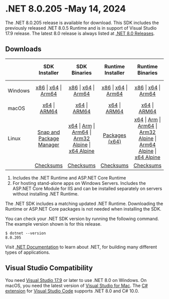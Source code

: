 # .NET 8.0.205 -May 14, 2024

The .NET 8.0.205 release is available for download. This SDK includes the previously released .NET 8.0.5 Runtime and is in support of Visual Studio 17.9 release. The latest 8.0 release is always listed at [.NET 8.0 Releases](../README.md).

## Downloads

|           | SDK Installer                        | SDK Binaries                 | Runtime Installer                                        | Runtime Binaries                                 | ASP.NET Core Runtime           |Windows Desktop Runtime          |
| --------- | :------------------------------------------:     | :----------------------:                 | :---------------------------:                            | :-------------------------:                      | :-----------------:            | :-----------------:            |
| Windows   | [x86][dotnet-sdk-win-x86.exe] \| [x64][dotnet-sdk-win-x64.exe] \| [Arm64][dotnet-sdk-win-arm64.exe] | [x86][dotnet-sdk-win-x86.zip] \| [x64][dotnet-sdk-win-x64.zip] \|  [Arm64][dotnet-sdk-win-arm64.zip] | [x86][dotnet-runtime-win-x86.exe] \| [x64][dotnet-runtime-win-x64.exe] \| [Arm64][dotnet-runtime-win-arm64.exe] | [x86][dotnet-runtime-win-x86.zip] \| [x64][dotnet-runtime-win-x64.zip] \| [Arm64][dotnet-runtime-win-arm64.zip] | [x86][aspnetcore-runtime-win-x86.exe] \| [x64][aspnetcore-runtime-win-x64.exe] \|; [Hosting Bundle][dotnet-hosting-win.exe] | [x86][windowsdesktop-runtime-win-x86.exe] \| [x64][windowsdesktop-runtime-win-x64.exe] \| [Arm64][windowsdesktop-runtime-win-arm64.exe] |
| macOS     | [x64][dotnet-sdk-osx-x64.pkg] \| [ARM64][dotnet-sdk-osx-arm64.pkg] | [x64][dotnet-sdk-osx-x64.tar.gz] \| [ARM64][dotnet-sdk-osx-arm64.tar.gz]  | [x64][dotnet-runtime-osx-x64.pkg] \| [ARM64][dotnet-runtime-osx-arm64.pkg] | [x64][dotnet-runtime-osx-x64.tar.gz] \| [ARM64][dotnet-runtime-osx-arm64.tar.gz]| [x64][aspnetcore-runtime-osx-x64.tar.gz] \| [ARM64][aspnetcore-runtime-osx-arm64.tar.gz] | - |
| Linux     |  [Snap and Package Manager](../install-linux.md)  | [x64][dotnet-sdk-linux-x64.tar.gz] \| [Arm][dotnet-sdk-linux-arm.tar.gz]  \| [Arm64][dotnet-sdk-linux-arm64.tar.gz] \| [Arm32 Alpine][dotnet-sdk-linux-musl-arm.tar.gz]  \| [x64 Alpine][dotnet-sdk-linux-musl-x64.tar.gz] | [Packages (x64)][linux-packages] | [x64][dotnet-runtime-linux-x64.tar.gz] \| [Arm][dotnet-runtime-linux-arm.tar.gz] \| [Arm64][dotnet-runtime-linux-arm64.tar.gz] \| [Arm32 Alpine][dotnet-runtime-linux-musl-arm.tar.gz] \| [Arm64 Alpine][dotnet-runtime-linux-musl-arm64.tar.gz] \| [x64 Alpine][dotnet-runtime-linux-musl-x64.tar.gz]  | [x64][aspnetcore-runtime-linux-x64.tar.gz]  \| [Arm][aspnetcore-runtime-linux-arm.tar.gz] \| [Arm64][aspnetcore-runtime-linux-arm64.tar.gz] \| [x64 Alpine][aspnetcore-runtime-linux-musl-x64.tar.gz] | - |
|  | [Checksums][checksums-sdk]                             | [Checksums][checksums-sdk]                                      | [Checksums][checksums-runtime]                             | [Checksums][checksums-runtime]  | [Checksums][checksums-runtime]  | [Checksums][checksums-runtime] |

1. Includes the .NET Runtime and ASP.NET Core Runtime
2. For hosting stand-alone apps on Windows Servers. Includes the ASP.NET Core Module for IIS and can be installed separately on servers without installing .NET Runtime.

The .NET SDK includes a matching updated .NET Runtime. Downloading the Runtime or ASP.NET Core packages is not needed when installing the SDK.

You can check your .NET SDK version by running the following command. The example version shown is for this release.

```console
$ dotnet --version
8.0.205
```

Visit [.NET Documentation](https://learn.microsoft.com/dotnet/) to learn about .NET, for building many different types of applications.

## Visual Studio Compatibility

You need [Visual Studio 17.9](https://visualstudio.microsoft.com) or later to use .NET 8.0 on Windows. On macOS, you need the latest version of [Visual Studio for Mac](https://visualstudio.microsoft.com/vs/mac/). The [C# extension](https://code.visualstudio.com/docs/languages/dotnet) for [Visual Studio Code](https://code.visualstudio.com/) supports .NET 8.0 and C# 10.0.

[checksums-runtime]: https://builds.dotnet.microsoft.com/dotnet/checksums/8.0.5-sha.txt
[checksums-sdk]: https://builds.dotnet.microsoft.com/dotnet/checksums/8.0.5-sha.txt

[linux-packages]: ../install-linux.md

[//]: # ( Runtime 8.0.5)
[dotnet-runtime-linux-arm.tar.gz]: https://download.visualstudio.microsoft.com/download/pr/b52720a7-9dc4-4b9c-97fa-d1caebdaf946/443750ad6f47c855a395abbd36bb3b3a/dotnet-runtime-8.0.5-linux-arm.tar.gz
[dotnet-runtime-linux-arm64.tar.gz]: https://download.visualstudio.microsoft.com/download/pr/00ca4d7a-e529-4384-8ad4-acb8237d540f/a7df4c26e3c0e1dcf8e17d2abb79aad5/dotnet-runtime-8.0.5-linux-arm64.tar.gz
[dotnet-runtime-linux-musl-arm.tar.gz]: https://download.visualstudio.microsoft.com/download/pr/b3ee2592-2309-4820-b0cc-1d28d4aafc12/7caaf3c9db6c9fdf36ef9b724b637cd6/dotnet-runtime-8.0.5-linux-musl-arm.tar.gz
[dotnet-runtime-linux-musl-arm64.tar.gz]: https://download.visualstudio.microsoft.com/download/pr/cc5d9158-2333-4374-ae66-3af6c8230b10/5a6e467eeb1571256f28c886460bd17a/dotnet-runtime-8.0.5-linux-musl-arm64.tar.gz
[dotnet-runtime-linux-musl-x64.tar.gz]: https://download.visualstudio.microsoft.com/download/pr/b6dedd67-f57e-4953-8826-914d109ff98a/e0c03409ea2d9835f3390c2c1d171e8a/dotnet-runtime-8.0.5-linux-musl-x64.tar.gz
[dotnet-runtime-linux-x64.tar.gz]: https://download.visualstudio.microsoft.com/download/pr/baeb5da3-4b77-465b-8816-b29f0bc3e1a9/b04b17a2aae79e5f5635a3ceffbd4645/dotnet-runtime-8.0.5-linux-x64.tar.gz
[dotnet-runtime-osx-arm64.pkg]: https://download.visualstudio.microsoft.com/download/pr/e8661f5d-6298-4848-bd34-b3618665d0c4/b259dab85d1283a192200bd814cef7ea/dotnet-runtime-8.0.5-osx-arm64.pkg
[dotnet-runtime-osx-arm64.tar.gz]: https://download.visualstudio.microsoft.com/download/pr/fac90ccb-5864-4d4a-a116-67387aaee61e/df82eea80efffad3c9ec8b0522847e68/dotnet-runtime-8.0.5-osx-arm64.tar.gz
[dotnet-runtime-osx-x64.pkg]: https://download.visualstudio.microsoft.com/download/pr/181bf41c-91a6-451c-aa7c-b709d1ba79b0/cb44db162c74fa57cb91a04c6926de70/dotnet-runtime-8.0.5-osx-x64.pkg
[dotnet-runtime-osx-x64.tar.gz]: https://download.visualstudio.microsoft.com/download/pr/0dabe69f-fa99-4b53-96d1-9f9791bb0b6b/f72acbfd3b0e60528d9494b43bcf21ca/dotnet-runtime-8.0.5-osx-x64.tar.gz
[dotnet-runtime-win-arm64.exe]: https://download.visualstudio.microsoft.com/download/pr/54678360-018e-472b-ad2c-ee0a523aba93/a9bedf02dfc29d11a2c500b682f8338d/dotnet-runtime-8.0.5-win-arm64.exe
[dotnet-runtime-win-arm64.zip]: https://download.visualstudio.microsoft.com/download/pr/a3a9c305-7dc9-4cfe-a3ed-e852964ebebc/88f9534996718ed976f5e15c13ddc659/dotnet-runtime-8.0.5-win-arm64.zip
[dotnet-runtime-win-x64.exe]: https://download.visualstudio.microsoft.com/download/pr/77284554-b8df-4697-9a9e-4c70a8b35f29/6763c16069d1ab8fa2bc506ef0767366/dotnet-runtime-8.0.5-win-x64.exe
[dotnet-runtime-win-x64.zip]: https://download.visualstudio.microsoft.com/download/pr/77650902-a341-4f4c-934f-db7056cbfa78/176d961f8bbc798596f8d498ede4cc73/dotnet-runtime-8.0.5-win-x64.zip
[dotnet-runtime-win-x86.exe]: https://download.visualstudio.microsoft.com/download/pr/6baea142-1c35-44d9-a753-d2ff252b2f05/c8d7547c2dba48eb8a196f9210ad417a/dotnet-runtime-8.0.5-win-x86.exe
[dotnet-runtime-win-x86.zip]: https://download.visualstudio.microsoft.com/download/pr/2f8a6349-c15b-47d6-a45a-7b59e21edc39/78c224dcc55cc2684f30ccda1f029ee1/dotnet-runtime-8.0.5-win-x86.zip

[//]: # ( WindowsDesktop 8.0.5)
[windowsdesktop-runtime-win-arm64.exe]: https://download.visualstudio.microsoft.com/download/pr/3f8a1e03-75f8-4a4d-9454-661951c7766c/d009696cbfdba724337e226d3a84a3f1/windowsdesktop-runtime-8.0.5-win-arm64.exe
[windowsdesktop-runtime-win-x64.exe]: https://download.visualstudio.microsoft.com/download/pr/0ff148e7-bbf6-48ed-bdb6-367f4c8ea14f/bd35d787171a1f0de7da6b57cc900ef5/windowsdesktop-runtime-8.0.5-win-x64.exe
[windowsdesktop-runtime-win-x86.exe]: https://download.visualstudio.microsoft.com/download/pr/44a63708-94fa-4edf-81a9-50612e4ef82f/1c9f61bc16d3bec6217337951898dbd3/windowsdesktop-runtime-8.0.5-win-x86.exe

[//]: # ( ASP 8.0.5)
[aspnetcore-runtime-linux-arm.tar.gz]: https://download.visualstudio.microsoft.com/download/pr/4a8e69b4-5f79-4b86-b922-5b431ff02736/db7eb177e07a80137aba9abaaf3246be/aspnetcore-runtime-8.0.5-linux-arm.tar.gz
[aspnetcore-runtime-linux-arm64.tar.gz]: https://download.visualstudio.microsoft.com/download/pr/208a57a8-fcc0-4801-a337-79095304d2af/d1ffa79af24735af4bd748229778c1a9/aspnetcore-runtime-8.0.5-linux-arm64.tar.gz
[aspnetcore-runtime-linux-musl-x64.tar.gz]: https://download.visualstudio.microsoft.com/download/pr/f882401a-2f21-4a86-8c19-1e69f3fc14ed/9dcf9a68d11f46bdf0272d692347815f/aspnetcore-runtime-8.0.5-linux-musl-x64.tar.gz
[aspnetcore-runtime-linux-x64.tar.gz]: https://download.visualstudio.microsoft.com/download/pr/ccccfeb7-0af4-4713-b4f1-cf49b5c8bd6c/5b04c0188dfcf78b70da78ae3bd7f3ab/aspnetcore-runtime-8.0.5-linux-x64.tar.gz
[aspnetcore-runtime-osx-arm64.tar.gz]: https://download.visualstudio.microsoft.com/download/pr/c264657c-7a93-4ba5-b6e0-91bf41341e1e/90fb45ed7d2f92c374899b1c7a5254b2/aspnetcore-runtime-8.0.5-osx-arm64.tar.gz
[aspnetcore-runtime-osx-x64.tar.gz]: https://download.visualstudio.microsoft.com/download/pr/77cd03cb-5575-48c9-8714-6498ee88694b/8bfba2913a4db23e3dffdff779fb7866/aspnetcore-runtime-8.0.5-osx-x64.tar.gz
[aspnetcore-runtime-win-x64.exe]: https://download.visualstudio.microsoft.com/download/pr/e2ced2b3-e1a5-401a-bcc9-6689e4eea673/93f77de4a39a219d775b403b7ef0cf58/aspnetcore-runtime-8.0.5-win-x64.exe
[aspnetcore-runtime-win-x86.exe]: https://download.visualstudio.microsoft.com/download/pr/24682756-e652-486d-a9f7-c4411f3141e9/39e6bb61fab38fdfb3472305174422cb/aspnetcore-runtime-8.0.5-win-x86.exe
[dotnet-hosting-win.exe]: https://download.visualstudio.microsoft.com/download/pr/70f96ebd-54ce-4bb2-a90f-2fbfc8fd90c0/aa542f2f158cc6c9e63b4287e4618f0a/dotnet-hosting-8.0.5-win.exe

[//]: # ( SDK 8.0.205)
[dotnet-sdk-linux-arm.tar.gz]: https://download.visualstudio.microsoft.com/download/pr/98f9d993-ebab-426f-baed-f2375b7f256d/01651402e598e0df30c28d93a556cf7a/dotnet-sdk-8.0.205-linux-arm.tar.gz
[dotnet-sdk-linux-arm64.tar.gz]: https://download.visualstudio.microsoft.com/download/pr/96b5cb76-37e3-4514-a8c5-bb4834e275d3/b541205fa6efc3bd223b3201dcb7735c/dotnet-sdk-8.0.205-linux-arm64.tar.gz
[dotnet-sdk-linux-musl-arm.tar.gz]: https://download.visualstudio.microsoft.com/download/pr/924785d1-f586-425a-b6d9-84d06f4321f8/0430cfb4362fbf99ed0aa757b1c11289/dotnet-sdk-8.0.205-linux-musl-arm.tar.gz
[dotnet-sdk-linux-musl-x64.tar.gz]: https://download.visualstudio.microsoft.com/download/pr/7e1eea84-e4e8-4422-bed3-520cd21f384a/2b62a9f6b4c2dd3a5daa9a2f12bf019b/dotnet-sdk-8.0.205-linux-musl-x64.tar.gz
[dotnet-sdk-linux-x64.tar.gz]: https://download.visualstudio.microsoft.com/download/pr/7cdbcd68-c4e8-4212-b4a2-f30ae2ffdb19/48a359550fd7eab1f03ea18eb2689eb3/dotnet-sdk-8.0.205-linux-x64.tar.gz
[dotnet-sdk-osx-arm64.pkg]: https://download.visualstudio.microsoft.com/download/pr/ff40dda0-1f33-4a55-8c87-bba1118fab29/7a69de08506f973e3d9094ba66f9ffbd/dotnet-sdk-8.0.205-osx-arm64.pkg
[dotnet-sdk-osx-arm64.tar.gz]: https://download.visualstudio.microsoft.com/download/pr/c8126855-4f38-4d01-8e22-b7f93452a9d7/725dda9ebd1ae3486febf496217ba0b9/dotnet-sdk-8.0.205-osx-arm64.tar.gz
[dotnet-sdk-osx-x64.pkg]: https://download.visualstudio.microsoft.com/download/pr/8df31795-667d-4ea6-9b21-7af5d7e90a08/2b659ac09ce0fe224c11740ea0ad12ab/dotnet-sdk-8.0.205-osx-x64.pkg
[dotnet-sdk-osx-x64.tar.gz]: https://download.visualstudio.microsoft.com/download/pr/0dcb3b2f-6bbe-4dc0-a42a-283826d8b9ce/16767a67d602bd267122a26f4c4c2935/dotnet-sdk-8.0.205-osx-x64.tar.gz
[dotnet-sdk-win-arm64.exe]: https://download.visualstudio.microsoft.com/download/pr/c2f84613-8730-4492-946d-9b3d98c7d7ec/c1fbd213843933b0df0aba1d764ac8e4/dotnet-sdk-8.0.205-win-arm64.exe
[dotnet-sdk-win-arm64.zip]: https://download.visualstudio.microsoft.com/download/pr/979e4d60-f823-44ee-b583-59130989b40d/6323b02fcfc7c95ddae022df609b88db/dotnet-sdk-8.0.205-win-arm64.zip
[dotnet-sdk-win-x64.exe]: https://download.visualstudio.microsoft.com/download/pr/f02cf3ff-1426-4361-b732-fd96f1fe4cce/f5800224ea1fb316b74357775af99e9b/dotnet-sdk-8.0.205-win-x64.exe
[dotnet-sdk-win-x64.zip]: https://download.visualstudio.microsoft.com/download/pr/71244948-0e37-4c2a-ae2b-cf8a1ea9cc49/58a7be86691c86ad53e15e6a919b6887/dotnet-sdk-8.0.205-win-x64.zip
[dotnet-sdk-win-x86.exe]: https://download.visualstudio.microsoft.com/download/pr/c5a6492e-9594-4b67-9eff-c3386e1f49f8/6bc80ceb2e4d6dbee3e909eae050499e/dotnet-sdk-8.0.205-win-x86.exe
[dotnet-sdk-win-x86.zip]: https://download.visualstudio.microsoft.com/download/pr/bf73577b-7d63-4e22-ab14-c4b1f0bc386d/f5b361f83b4f144d00b83570b6c6cb2d/dotnet-sdk-8.0.205-win-x86.zip
